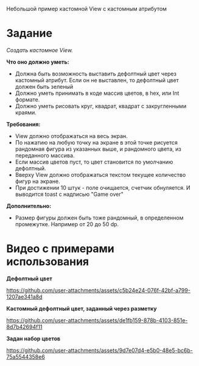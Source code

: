 Небольшой пример кастомной View с кастомным атрибутом

# Задание

_Создать кастомное View._


__Что оно должно уметь:__
- Должна быть возможность выставить дефолтный цвет через кастомный атрибут. Если он не выставлен, то дефолтный цвет должен быть зеленый
- Должно уметь принимать в коде массив цветов, в hex, или Int формате.
- Должно уметь рисовать круг, квадрат, квадрат с закругленными краями.

__Требования:__
- View должно отображаться на весь экран.
- По нажатию на любую точку на экране в этой точке рисуется рандомная фигура из указанных выше, и рандомного цвета, из переданного массива.
- Если массив цветов пуст, то цвет становится по умолчанию дефолтный.
- Вверху View должно отображаться текстом текущее количество фигур на экране.
- При достижении 10 штук - поле очищается, счетчик обнуляется. И выводится toast с надписью "Game over"


__Дополнительно:__
- Размер фигуры должен быть тоже рандомный, в определенном промежутке. Например от 20 до 50 dp.

# Видео с примерами использования

__Дефолтный цвет__

https://github.com/user-attachments/assets/c5b24e24-076f-42bf-a799-1207ae341a8d

__Кастомный дефолтный цвет, заданный через разметку__

https://github.com/user-attachments/assets/de1fb159-878b-4103-851e-8d7b42694f11

__Задан набор цветов__

https://github.com/user-attachments/assets/9d7e07d4-e5b0-48e5-bc6b-75a5544358e6


